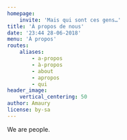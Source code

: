 ```yaml
---
homepage:
    invite: 'Mais qui sont ces gens…'
title: 'À propos de nous'
date: '23:44 28-06-2018'
menu: 'À propos'
routes:
    aliases:
        - a-propos
        - à-propos
        - about
        - apropos
        - qui
header_image:
    vertical_centering: 50
author: Amaury
license: by-sa
---
```


We are people.